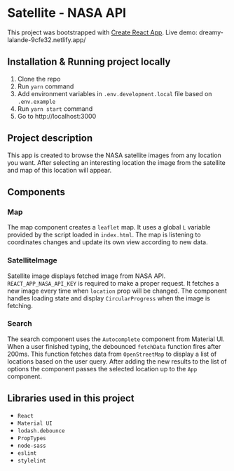 # Satellite - NASA API

This project was bootstrapped with [Create React App](https://github.com/facebook/create-react-app).
Live demo: dreamy-lalande-9cfe32.netlify.app/

## Installation & Running project locally

1. Clone the repo
2. Run `yarn` command
3. Add environment variables in `.env.development.local` file based on `.env.example`
4. Run `yarn start` command
5. Go to http://localhost:3000

## Project description

This app is created to browse the NASA satellite images from any location you want.
After selecting an interesting location the image from the satellite and map of this location will appear.

## Components

### Map

The map component creates a `leaflet` map.
It uses a global `L` variable provided by the script loaded in `index.html`.
The map is listening to coordinates changes and update its own view according to new data.

### SatelliteImage

Satellite image displays fetched image from NASA API.
`REACT_APP_NASA_API_KEY` is required to make a proper request.
It fetches a new image every time when `location` prop will be changed.
The component handles loading state and display `CircularProgress` when the image is fetching.

### Search

The search component uses the `Autocomplete` component from Material UI.
When a user finished typing, the debounced `fetchData` function fires after 200ms.
This function fetches data from `OpenStreetMap` to display a list of locations based on the user query.
After adding the new results to the list of options the component passes the selected location up to the `App` component.

## Libraries used in this project

- `React`
- `Material UI`
- `lodash.debounce`
- `PropTypes`
- `node-sass`
- `eslint`
- `stylelint`
